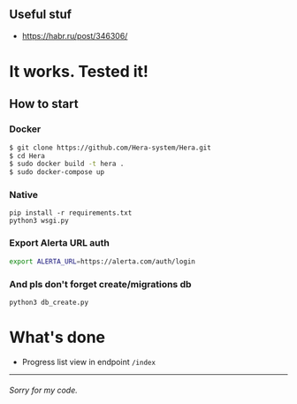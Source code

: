 ## Useful stuf
* https://habr.ru/post/346306/

# It works. Tested it!

## How to start

### Docker

```bash
$ git clone https://github.com/Hera-system/Hera.git
$ cd Hera
$ sudo docker build -t hera .
$ sudo docker-compose up
```

### Native

```commandline
pip install -r requirements.txt
python3 wsgi.py
```
### Export Alerta URL auth
```bash
export ALERTA_URL=https://alerta.com/auth/login
```

### And pls don't forget create/migrations db

```commandline
python3 db_create.py
```

# What's done

* Progress list view in endpoint `/index`

---

###### Sorry for my code.